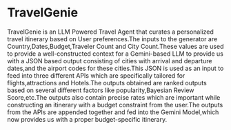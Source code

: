 # TravelGenie

TravelGenie is an LLM Powered Travel Agent that curates a personalized travel itinerary based on User preferences.The inputs to the generator are Country,Dates,Budget,Traveler Count and City Count.These values are used to provide a well-constructed context for a Gemini-based LLM to provide us with a JSON based output consisting of cities with  arrival and departure dates,and the airport codes for these cities.This JSON is used as an input to feed into three different APIs which are specifically tailored for flights,attractions and Hotels.The outputs obtained are ranked outputs based on several different factors like popularity,Bayesian Review Score,etc.The outputs also contain precise rates which are important while constructing an itinerary with a budget constraint from the user.The outputs from the APIs are appended together and fed into the Gemini Model,which now provides us with a proper budget-specific itinerary.

